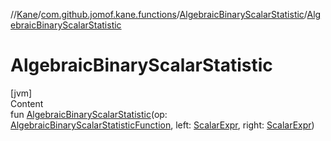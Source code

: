 //[Kane](../../index.md)/[com.github.jomof.kane.functions](../index.md)/[AlgebraicBinaryScalarStatistic](index.md)/[AlgebraicBinaryScalarStatistic](-algebraic-binary-scalar-statistic.md)



# AlgebraicBinaryScalarStatistic  
[jvm]  
Content  
fun [AlgebraicBinaryScalarStatistic](-algebraic-binary-scalar-statistic.md)(op: [AlgebraicBinaryScalarStatisticFunction](../-algebraic-binary-scalar-statistic-function/index.md), left: [ScalarExpr](../../com.github.jomof.kane/-scalar-expr/index.md), right: [ScalarExpr](../../com.github.jomof.kane/-scalar-expr/index.md))  



